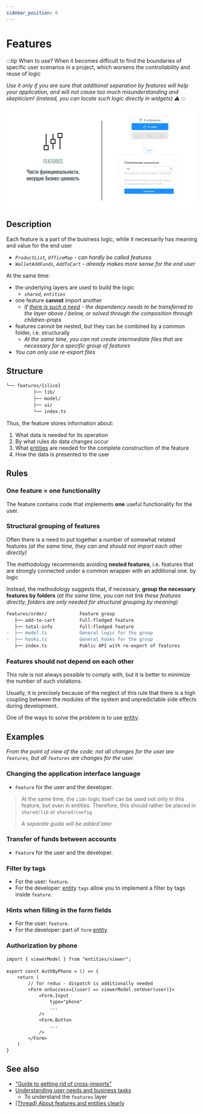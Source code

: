 ```yaml
---
sidebar_position: 6
---
```


# Features

:::tip When to use?
When it becomes difficult to find the boundaries of specific user scenarios in a project, which worsens the controllability and reuse of logic

*Use it only if you are sure that additional separation by features will help your application, and will not cause too much misunderstanding and skepticism! (instead, you can locate such logic directly in widgets) ⚠️*
:::

![features-themed-bordered](/img/layers/features.png)

## Description

Each feature is a part of the business logic, while it necessarily has meaning and value for the end user

- *`ProductList`, `OfficeMap` - can hardly be called features*
- *`WalletAddFunds`, `AddToCart` - already makes more sense for the end user*

At the same time:

- the underlying layers are used to build the logic
  - *`shared`, `entities`*
- one feature **cannot** import another
  - *If [there is such a need][refs-low-coupling] - the dependency needs to be transferred to the layer above / below, or solved through the composition through children-props*
- features cannot be nested, but they can be combined by a common folder, i.e. structurally
  - *At the same time, you can not create intermediate files that are necessary for a specific group of features*
- *You can only use re-export files*

## Structure

```sh
└── features/{slice}
          ├── lib/
          ├── model/
          ├── ui/
          └── index.ts
```

Thus, the feature stores information about:

1. What data is needed for its operation
1. By what rules do data changes occur
1. What [entities][refs-entity] are needed for the complete construction of the feature
1. How the data is presented to the user

## Rules

### One feature = one functionality

The feature contains code that implements **one** useful functionality for the user.

### Structural grouping of features

Often there is a need to put together a number of somewhat related features *(at the same time, they can and should not import each other directly)*

The methodology recommends avoiding **nested features**, i.e. features that are strongly connected under a common wrapper with an additional one. by logic

Instead, the methodology suggests that, if necessary, **group the necessary features by folders** *(at the same time, you can not link these features directly, folders are only needed for structural grouping by meaning)*

```diff
features/order/            Feature group
   ├── add-to-cart         Full-fledged feature
   ├── total-info          Full-fledged feature
-  ├── model.ts            General logic for the group
-  ├── hooks.ts            General hooks for the group
   ├── index.ts            Public API with re-export of features
```

### Features should not depend on each other

This rule is not always possible to comply with, but it is better to minimize the number of such violations.

Usually, it is precisely because of the neglect of this rule that there is a high coupling between the modules of the system and unpredictable side effects during development.

One of the ways to solve the problem is to use [entity][refs-entity].

## Examples

*From the point of view of the code: not all changes for the user are `features`, but all `features` are changes for the user.*

### Changing the application interface language

- `Feature` for the user and the developer.

> At the same time, the `i18n` logic itself can be used not only in this feature, but even in entities. Therefore, this should rather be placed in `shared/lib` or `shared/config`
>
> *A separate guide will be added later*

### Transfer of funds between accounts

- `Feature` for the user and the developer.

### Filter by tags

- For the user: `feature`.
- For the developer: [entity][refs-entity] `tags` allow you to implement a filter by tags inside `feature`.

### Hints when filling in the form fields

- For the user: `feature`.
- For the developer: part of `form` [entity][refs-entity].

### Authorization by phone

```tsx title=features/auth/by-phone/ui.tsx
import { viewerModel } from "entities/viewer";

export const AuthByPhone = () => {
    return (
        // for redux - dispatch is additionally needed
        <Form onSuccess={(user) => viewerModel.setUser(user)}>
            <Form.Input 
                type="phone"
                ...
            />
            <Form.Button
                ...
            />
        </Form>
    )
}
```

## See also

- ["Guide to getting rid of cross-imports"](/docs/concepts/low-coupling)
- [Understanding user needs and business tasks](/docs/about/understanding/needs-driven)
  - To understand the `features` layer
- [(Thread) About features and entities clearly](https://github.com/feature-sliced/documentation/discussions/23#discussioncomment-451017)

[refs-entity]: /docs/reference/layers/entities
[refs-low-coupling]: /docs/concepts/low-coupling
